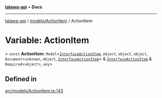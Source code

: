 [**talawa-api**](../../../README.md) • **Docs**

***

[talawa-api](../../../modules.md) / [models/ActionItem](../README.md) / ActionItem

# Variable: ActionItem

\> `const` **ActionItem**: `Model`\<[`InterfaceActionItem`](../interfaces/InterfaceActionItem.md), `object`, `object`, `object`, `Document`\<`unknown`, `object`, [`InterfaceActionItem`](../interfaces/InterfaceActionItem.md)\> & [`InterfaceActionItem`](../interfaces/InterfaceActionItem.md) & `Required`\<`object`\>, `any`\>

## Defined in

[src/models/ActionItem.ts:143](https://github.com/PalisadoesFoundation/talawa-api/blob/f4877b986932181336f42a7336754de05976cd97/src/models/ActionItem.ts#L143)
